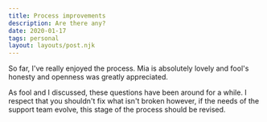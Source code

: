 ```yaml
---
title: Process improvements
description: Are there any?
date: 2020-01-17
tags: personal
layout: layouts/post.njk
---
```

So far, I've really enjoyed the process. Mia is absolutely lovely and fool's honesty and openness was greatly appreciated.

As fool and I discussed, these questions have been around for a while. I respect that you shouldn't fix what isn't broken however, if the needs of the support team evolve, this stage of the process should be revised.